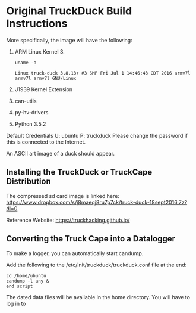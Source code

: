 # Original TruckDuck Build Instructions

More specifically, the image will have the following:

1. ARM Linux Kernel 3. 
  
   ```uname -a```
  
   ```Linux truck-duck 3.8.13+ #3 SMP Fri Jul 1 14:46:43 CDT 2016 armv7l armv7l armv7l GNU/Linux```
  
2. J1939 Kernel Extension
3. can-utils
4. py-hv-drivers
5. Python 3.5.2

Default Credentials
U: ubuntu P: truckduck
Please change the password if this is connected to the Internet.

An ASCII art image of a duck should appear.

## Installing the TruckDuck or TruckCape Distribution
The compressed sd card image is linked here: https://www.dropbox.com/s/j8maeqj8ru7p7ck/truck-duck-18sept2016.7z?dl=0

Reference Website: https://truckhacking.github.io/

## Converting the Truck Cape into a Datalogger
To make a logger, you can automatically start candump.

Add the following to the /etc/init/truckduck/truckduck.conf file at the end:

```#set up to automatically log on boot.
cd /home/ubuntu
candump -l any &
end script

```
The dated data files will be available in the home directory. You will have to log in to

